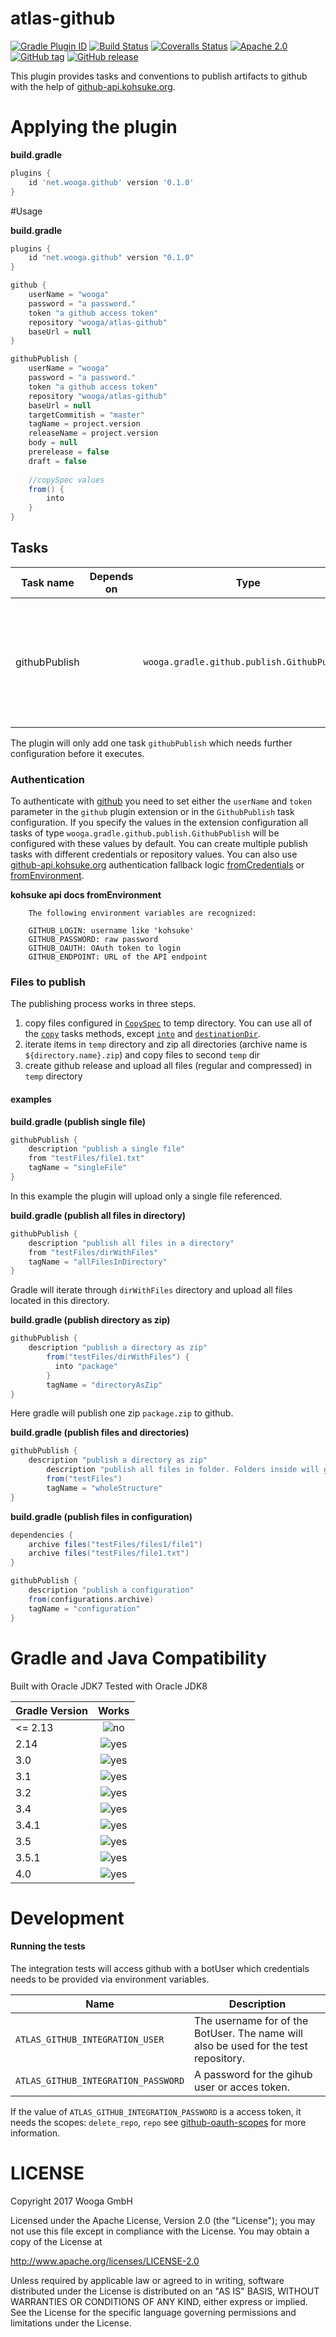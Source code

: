 atlas-github
===========

[![Gradle Plugin ID](https://img.shields.io/badge/gradle-net.wooga.github-brightgreen.svg?style=flat-square)](https://plugins.gradle.org/plugin/net.wooga.github)
[![Build Status](https://img.shields.io/travis/wooga/atlas-github/master.svg?style=flat-square)](https://travis-ci.org/wooga/atlas-github)
[![Coveralls Status](https://img.shields.io/coveralls/wooga/atlas-github/master.svg?style=flat-square)](https://coveralls.io/github/wooga/atlas-github?branch=master)
[![Apache 2.0](https://img.shields.io/badge/license-Apache%202-blue.svg?style=flat-square)](https://raw.githubusercontent.com/wooga/atlas-github/master/LICENSE)
[![GitHub tag](https://img.shields.io/github/tag/wooga/atlas-github.svg?style=flat-square)]()
[![GitHub release](https://img.shields.io/github/release/wooga/atlas-github.svg?style=flat-square)]()

This plugin provides tasks and conventions to publish artifacts to github with the help of [github-api.kohsuke.org][github-api].

# Applying the plugin

**build.gradle**
```groovy
plugins {
    id 'net.wooga.github' version '0.1.0'
}
```

#Usage

**build.gradle**

```groovy
plugins {
    id "net.wooga.github" version "0.1.0"
}

github {
    userName = "wooga"
    password = "a password."
    token "a github access token"
    repository "wooga/atlas-github"
    baseUrl = null
}

githubPublish {
    userName = "wooga"
    password = "a password."
    token "a github access token"
    repository "wooga/atlas-github"
    baseUrl = null
    targetCommitish = "master"
    tagName = project.version
    releaseName = project.version
    body = null
    prerelease = false
    draft = false
    
    //copySpec values
    from() {
        into
    }
}
```

## Tasks
| Task name          | Depends on            | Type                                           | Description |
| ------------------ | --------------------- | ---------------------------------------------- | ----------- |
| githubPublish      |                       | `wooga.gradle.github.publish.GithubPublish`    | Copies files and folder configured to temp directory and uploads them to github release |

The plugin will only add one task `githubPublish` which needs further configuration before it executes.

### Authentication
To authenticate with [github] you need to set either the `userName` and `token` parameter in the `github` plugin extension or in the `GithubPublish` task configuration.
If you specify the values in the extension configuration all tasks of type `wooga.gradle.github.publish.GithubPublish` will be configured with these values by default. You can create multiple publish tasks with different credentials or repository values.
You can also use [github-api.kohsuke.org][github-api] authentication fallback logic [fromCredentials][github-cred-auth] or [fromEnvironment][github-env-auth].

**kohsuke api docs fromEnvironment**
```
    The following environment variables are recognized:

    GITHUB_LOGIN: username like 'kohsuke'
    GITHUB_PASSWORD: raw password
    GITHUB_OAUTH: OAuth token to login
    GITHUB_ENDPOINT: URL of the API endpoint 
```

### Files to publish
The publishing process works in three steps.

1. copy files configured in [`CopySpec`][copy-spec] to temp directory. You can use all of the [`copy`][copy-spec] tasks methods, except [`into`][copy-spec-into] and [`destinationDir`][copy-destinationDir].
2. iterate items in `temp` directory and zip all directories (archive name is `${directory.name}.zip`) and copy files to second `temp` dir
3. create github release and upload all files (regular and compressed) in `temp` directory

#### examples

**build.gradle (publish single file)**
```groovy
githubPublish {
    description "publish a single file"
    from "testFiles/file1.txt"
    tagName = "singleFile"
}
```
In this example the plugin will upload only a single file referenced.

**build.gradle (publish all files in directory)**
```groovy
githubPublish {
    description "publish all files in a directory"
    from "testFiles/dirWithFiles"
    tagName = "allFilesInDirectory"
}
```
Gradle will iterate through `dirWithFiles` directory and upload all files located in this directory.

**build.gradle (publish directory as zip)**
```groovy
githubPublish {
    description "publish a directory as zip"
        from("testFiles/dirWithFiles") {
          into "package"
        }
        tagName = "directoryAsZip"
}
```
Here gradle will publish one zip `package.zip` to github.

**build.gradle (publish files and directories)**
```groovy
githubPublish {
    description "publish a directory as zip"
        description "publish all files in folder. Folders inside will get zipped before upload"
        from("testFiles")
        tagName = "wholeStructure"
}
```

**build.gradle (publish files in configuration)**
```groovy
dependencies {
    archive files("testFiles/files1/file1")
    archive files("testFiles/file1.txt")
}

githubPublish {
    description "publish a configuration"
    from(configurations.archive)
    tagName = "configuration"
}
```

Gradle and Java Compatibility
=============================

Built with Oracle JDK7
Tested with Oracle JDK8

| Gradle Version | Works       |
| :------------- | :---------: |
| <= 2.13        | ![no]       |
| 2.14           | ![yes]      |
| 3.0            | ![yes]      |
| 3.1            | ![yes]      |
| 3.2            | ![yes]      |
| 3.4            | ![yes]      |
| 3.4.1          | ![yes]      |
| 3.5            | ![yes]      |
| 3.5.1          | ![yes]      |
| 4.0            | ![yes]      |

Development
===========

#### Running the tests
The integration tests will access github with a botUser which credentials needs to be provided via environment variables.

| Name                                | Description                                                                          |
| ----------------------------------- | ------------------------------------------------------------------------------------ |
| `ATLAS_GITHUB_INTEGRATION_USER`     | The username for of the BotUser. The name will also be used for the test repository. |
| `ATLAS_GITHUB_INTEGRATION_PASSWORD` | A password for the gihub user or acces token.                                        |

If the value of `ATLAS_GITHUB_INTEGRATION_PASSWORD` is a access token, it needs the scopes: `delete_repo`, `repo`
see [github-oauth-scopes] for more information.

LICENSE
=======

Copyright 2017 Wooga GmbH

Licensed under the Apache License, Version 2.0 (the "License");
you may not use this file except in compliance with the License.
You may obtain a copy of the License at

<http://www.apache.org/licenses/LICENSE-2.0>

Unless required by applicable law or agreed to in writing, software
distributed under the License is distributed on an "AS IS" BASIS,
WITHOUT WARRANTIES OR CONDITIONS OF ANY KIND, either express or implied.
See the License for the specific language governing permissions and
limitations under the License.

<!-- Links -->
[github]:               https://github.com
[github-env-auth]:      http://github-api.kohsuke.org/apidocs/org/kohsuke/github/GitHubBuilder.html#fromEnvironment--
[github-cred-auth]:     http://github-api.kohsuke.org/apidocs/org/kohsuke/github/GitHubBuilder.html#fromCredentials--
[yes]:                  http://atlas-resources.wooga.com/icons/icon_check.svg "yes"
[no]:                   http://atlas-resources.wooga.com/icons/icon_uncheck.svg "no"
[github-api]:           http://github-api.kohsuke.org/source-repository.html
[copy-spec]:            https://docs.gradle.org/3.4/javadoc/org/gradle/api/file/CopySpec.html
[copy-spec-into]:       https://docs.gradle.org/3.4/javadoc/org/gradle/api/file/CopySpec.html#into(java.lang.Object)
[copy-destinationDir]:  https://docs.gradle.org/current/dsl/org.gradle.api.tasks.Copy.html#org.gradle.api.tasks.Copy:destinationDir
[github-oauth-scopes]:  https://developer.github.com/apps/building-integrations/setting-up-and-registering-oauth-apps/about-scopes-for-oauth-apps/
